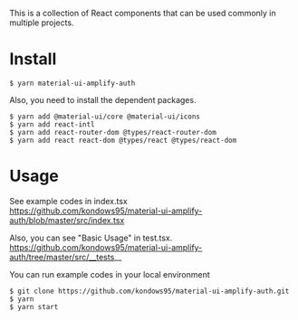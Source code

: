 This is a collection of React components that can be used commonly in multiple projects.

# Install
```
$ yarn material-ui-amplify-auth
```

Also, you need to install the dependent packages.
```
$ yarn add @material-ui/core @material-ui/icons
$ yarn add react-intl
$ yarn add react-router-dom @types/react-router-dom
$ yarn add react react-dom @types/react @types/react-dom 
```

# Usage
See example codes in index.tsx<br />
https://github.com/kondows95/material-ui-amplify-auth/blob/master/src/index.tsx


Also, you can see "Basic Usage" in test.tsx.<br />
https://github.com/kondows95/material-ui-amplify-auth/tree/master/src/__tests__

You can run example codes in your local environment<br />
```
$ git clone https://github.com/kondows95/material-ui-amplify-auth.git
$ yarn
$ yarn start
```
